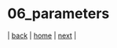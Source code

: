# 06_parameters

|
[back](/documents/05_aboutkvlanguage)
|
[home](https://github.com/shingenpy/kivy_workshop)
|
[next](/documents/07_settings)
|